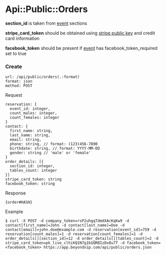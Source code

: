 # Api::Public::Orders

**section_id** is taken from [event](/api/public/events.md#eventhash) sections

**stripe_card_token** should be obtained using
 [stripe public key](/api/public/credentials.md) and credit card information

**facebook_token** should be present if
 [event](/api/public/events.md#eventhash) has facebook_token_required
 set to true

### Create
    url: /api/public/orders(.:format)
    format: json
    method: POST

  Request

    reservation: {
      event_id: integer,
      count_males: integer,
      count_females: integer
    }
    contact: {
      first_name: string,
      last_name: string,
      email: string,
      phone: string, // format: (123)456-7890
      birthdate: string, // format: YYYY-MM-DD
      gender: string // 'male' or 'female'
    }
    order_details: [{
      section_id: integer,
      tables_count: integer
    }]
    stripe_card_token: string
    facebook_token: string

  Response

    {order#HASH}

  Example

    $ curl -X POST -d company_token=rsP2uhgqTdmdXAcKqKw9 -d contact[first_name]=John -d contact[last_name]=Doe -d contact[email]=john.doe@example.com -d reservation[event_id]=759 -d reservation[count_males]=1 -d reservation[count_females]=1 -d order_details[][section_id]=12 -d order_details[][tables_count]=2 -d stripe_card_token=pk_live_clhiKQ1N7g1kGQRBIzDx8u7T -d facebook_token=<facebook_token> https://app.beyondvip.com/api/public/orders.json

